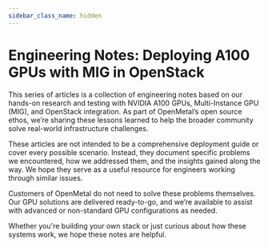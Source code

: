 ```yaml
---
sidebar_class_name: hidden
---
```


# Engineering Notes: Deploying A100 GPUs with MIG in OpenStack

This series of articles is a collection of engineering notes based on our
hands-on research and testing with NVIDIA A100 GPUs, Multi-Instance GPU (MIG),
and OpenStack integration. As part of OpenMetal’s open source ethos, we’re sharing
these lessons learned to help the broader community solve real-world infrastructure
challenges.

These articles are not intended to be a comprehensive deployment guide or cover
every possible scenario. Instead, they document specific problems we encountered,
how we addressed them, and the insights gained along the way. We hope they serve
as a useful resource for engineers working through similar issues.

Customers of OpenMetal do not need to solve these problems themselves. Our GPU
solutions are delivered ready-to-go, and we’re available to assist with advanced
or non-standard GPU configurations as needed.

Whether you're building your own stack or just curious about how these systems
work, we hope these notes are helpful.

